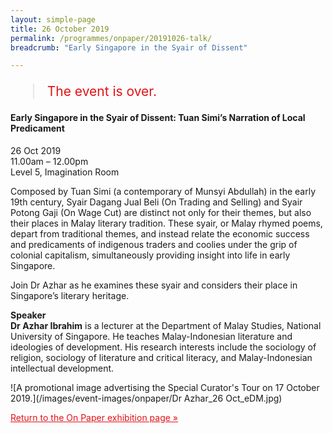 ```yaml
---
layout: simple-page
title: 26 October 2019
permalink: /programmes/onpaper/20191026-talk/
breadcrumb: "Early Singapore in the Syair of Dissent"

---
```


<blockquote style="color: #E21216; font-size: 150%;">The event is over.</blockquote>

#### Early Singapore in the Syair of Dissent: Tuan Simi’s Narration of Local Predicament  

26 Oct 2019<br>
11.00am – 12.00pm<br>
Level 5, Imagination Room<br>

Composed by Tuan Simi (a contemporary of Munsyi Abdullah) in the early 19th century, Syair Dagang Jual Beli (On Trading and Selling) and Syair Potong Gaji (On Wage Cut) are distinct not only for their themes, but also their places in Malay literary tradition. These syair, or Malay rhymed poems, depart from traditional themes, and instead relate the economic success and predicaments of indigenous traders and coolies under the grip of colonial capitalism, simultaneously providing insight into life in early Singapore.

Join Dr Azhar as he examines these syair and considers their place in Singapore’s literary heritage.

__Speaker__<br>
__Dr Azhar Ibrahim__ is a lecturer at the Department of Malay Studies, National University of
Singapore. He teaches Malay-Indonesian literature and ideologies of development.
His research interests include the sociology of religion, sociology of literature and critical literacy, and Malay-Indonesian intellectual development.

![A promotional image advertising the Special Curator's Tour on 17 October 2019.](/images/event-images/onpaper/Dr Azhar_26 Oct_eDM.jpg)

<a href="/exhibitions/past-exhibitions/onpaper/" style="color:#E21216;">Return to the On Paper exhibition page &#187;</a>
